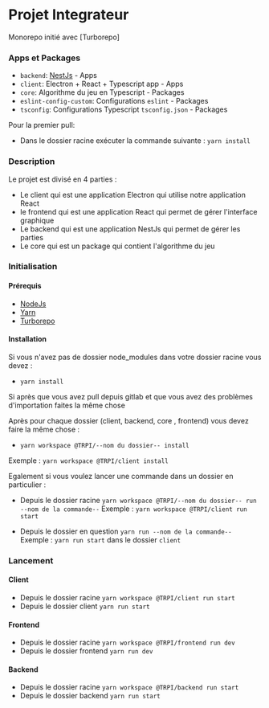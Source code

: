 # Projet Integrateur

Monorepo initié avec [Turborepo]

### Apps et Packages

- `backend`: [NestJs](https://docs.nestjs.com/) - Apps
- `client`: Electron + React + Typescript app - Apps
- `core`: Algorithme du jeu en Typescript - Packages
- `eslint-config-custom`: Configurations `eslint` - Packages
- `tsconfig`: Configurations Typescript `tsconfig.json` - Packages

Pour la premier pull:
- Dans le dossier racine exécuter la commande suivante : `yarn install`

### Description

Le projet est divisé en 4 parties :
- Le client qui est une application Electron qui utilise notre application React
- le frontend qui est une application React qui permet de gérer l'interface graphique
- Le backend qui est une application NestJs qui permet de gérer les parties
- Le core qui est un package qui contient l'algorithme du jeu

### Initialisation

#### Prérequis

- [NodeJs](https://nodejs.org/en/)
- [Yarn](https://yarnpkg.com/)
- [Turborepo](https://turborepo.com/)

#### Installation

Si vous n'avez pas de dossier node_modules dans votre dossier racine vous devez :
- `yarn install`

Si après que vous avez pull depuis gitlab et que vous avez des problèmes d'importation faites la même chose

Après pour chaque dossier (client, backend, core , frontend) vous devez faire la même chose :
- `yarn workspace @TRPI/--nom du dossier-- install`

Exemple : `yarn workspace @TRPI/client install`

Egalement si vous voulez lancer une commande dans un dossier en particulier :
- Depuis le dossier racine `yarn workspace @TRPI/--nom du dossier-- run --nom de la commande--` 
Exemple : `yarn workspace @TRPI/client run start`

- Depuis le dossier en question `yarn run --nom de la commande--`
Exemple : `yarn run start` dans le dossier `client`

### Lancement

#### Client

- Depuis le dossier racine `yarn workspace @TRPI/client run start`
- Depuis le dossier client `yarn run start`

#### Frontend

- Depuis le dossier racine `yarn workspace @TRPI/frontend run dev`
- Depuis le dossier frontend `yarn run dev`

#### Backend

- Depuis le dossier racine `yarn workspace @TRPI/backend run start`
- Depuis le dossier backend `yarn run start`

